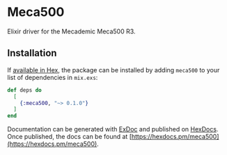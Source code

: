 # Meca500

Elixir driver for the Mecademic Meca500 R3.

## Installation

If [available in Hex](https://hex.pm/docs/publish), the package can be installed
by adding `meca500` to your list of dependencies in `mix.exs`:

```elixir
def deps do
  [
    {:meca500, "~> 0.1.0"}
  ]
end
```

Documentation can be generated with [ExDoc](https://github.com/elixir-lang/ex_doc)
and published on [HexDocs](https://hexdocs.pm). Once published, the docs can
be found at [https://hexdocs.pm/meca500](https://hexdocs.pm/meca500).

